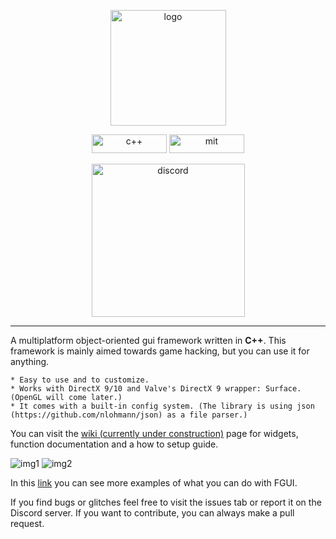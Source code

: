 <p align="center">
  <img width="185" src="resources/repo/fgui_logo.png" alt="logo">
</p>

<p align="center">
    <a href="https://en.wikipedia.org/wiki/C%2B%2B"><img width="120" height="30" src="resources/repo/language.svg" alt="c++"></a>
    <a href="https://github.com/otvv/fgui/blob/master/LICENSE"><img width="120" height="30" src="resources/repo/license.svg" alt="mit"></a>
</p>

<p align="center"> 
  <a href="https://discord.gg/jF3psdk"><img width="245" src="https://discord.com/api/guilds/626007641037996073/widget.png?style=banner3" alt="discord"></a>
</p>

***

A multiplatform object-oriented gui framework written in **C++**. This framework is mainly aimed towards game hacking, but you can use it for anything.

	* Easy to use and to customize.
	* Works with DirectX 9/10 and Valve's DirectX 9 wrapper: Surface. (OpenGL will come later.)
	* It comes with a built-in config system. (The library is using json (https://github.com/nlohmann/json) as a file parser.)

You can visit the [wiki (currently under construction)](https://github.com/otvv/fgui/wiki) page for widgets, function documentation and a how to setup guide.

![img1](resources/repo/fgui_default_layout_1.png)
![img2](resources/repo/fgui_default_layout_2.png)

In this [link](https://github.com/otvv/fgui/tree/master/resources) you can see more examples of what you can do with FGUI.

If you find bugs or glitches feel free to visit the issues tab or report it on the Discord server. 
If you want to contribute, you can always make a pull request.
